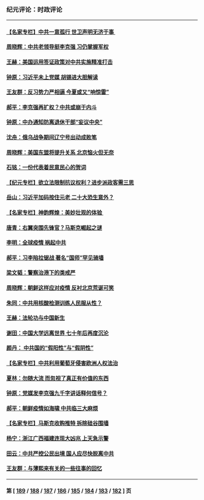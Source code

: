 ### 纪元评论：时政评论
---
#### [【名家专栏】中共一意孤行 世卫声明无济于事 ](../../pages/nsc1025/n13739907.md) 
#### [周晓辉：中共老领导挺李克强 习仍掌握军权](../../pages/nsc1025/n13739868.md) 
#### [王赫：美国运用签证政策对中共实施精准打击](../../pages/nsc1025/n13739474.md) 
#### [钟原：习近平未上党媒 胡锡进大胆解读](../../pages/nsc1025/n13739454.md) 
#### [王友群：反习势力严相逼 今夏或又“响惊雷”](../../pages/nsc1025/n13739442.md) 
#### [郝平：李克强再扩权？中共或崩于内斗](../../pages/nsc1025/n13739371.md) 
#### [钟原：中办通知防离退休干部“妄议中央”](../../pages/nsc1025/n13738566.md) 
#### [沈舟：俄乌战争期间辽宁号出动成败笔](../../pages/nsc1025/n13737879.md) 
#### [周晓辉：美国东盟将提升关系 北京恼火但无奈](../../pages/nsc1025/n13738650.md) 
#### [石铭：一份代表着民意民心的贺词](../../pages/nsc1025/n13738655.md) 
#### [【纪元专栏】欲立法限制抗议权利？进步派政客需三思](../../pages/nsc1025/n13738599.md) 
#### [岳山：习近平加码按住元老 二十大恐生意外？](../../pages/nsc1025/n13738445.md) 
#### [【名家专栏】神韵辉煌：美妙壮观的体验 ](../../pages/nsc1025/n13738518.md) 
#### [唐青：右翼突围先锋官？马斯克崛起之谜](../../pages/nsc1025/n13738230.md) 
#### [李明：全球疫情 祸起中共](../../pages/nsc1025/n13737987.md) 
#### [郝平：习李陷拉锯战 著名“国师”罕见骑墙](../../pages/nsc1025/n13737977.md) 
#### [梁文韬：警察治港下的类戒严](../../pages/nsc1025/n13737969.md) 
#### [周晓辉：朝鲜这样应对疫情 反衬北京荒诞可笑](../../pages/nsc1025/n13737864.md) 
#### [朱同：中共用核酸检测训练人民服从性？](../../pages/nsc1025/n13737928.md) 
#### [王赫：法轮功与中国新生](../../pages/nsc1025/n13737860.md) 
#### [谢田：中国大学远离世界 七十年后再度沉沦](../../pages/nsc1025/n13737630.md) 
#### [颜丹： 中共国的“假阳性”与“假阴性”](../../pages/nsc1025/n13737853.md) 
#### [【名家专栏】中共利用葡萄牙侵害欧洲人权法治](../../pages/nsc1025/n13737731.md) 
#### [夏林：勿随大流 而忽视了真正有价值的东西](../../pages/nsc1025/n13734770.md) 
#### [钟原：党媒发李克强九千字讲话释何信号？](../../pages/nsc1025/n13737062.md) 
#### [郝平：朝鲜疫情如海啸 中共临三大麻烦](../../pages/nsc1025/n13737052.md) 
#### [【名家专栏】马斯克收购推特 拆除硅谷围墙](../../pages/nsc1025/n13736732.md) 
#### [杨宁：浙江广西福建连现大凶兆 上天急示警](../../pages/nsc1025/n13736894.md) 
#### [田云：中共严控公民出境 国人应尽快脱离中共](../../pages/nsc1025/n13736314.md) 
#### [王友群：与薄熙来有关的一些往事的回忆](../../pages/nsc1025/n13735160.md) 

---
#### 第 [ [189](./189.md) / [188](./188.md) / [187](./187.md) / [186](./186.md) / [185](./185.md) / [184](./184.md) / [183](./183.md) / [182](./182.md) ] 页
